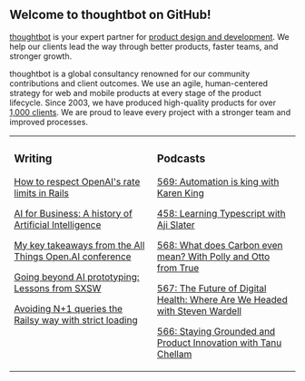 ## Welcome to thoughtbot on GitHub!

[thoughtbot][1] is your expert partner for [product design and development][2].
We help our clients lead the way through better products, faster teams, and stronger growth.

thoughtbot is a global consultancy renowned for our community contributions and
client outcomes. We use an agile, human-centered strategy for web and mobile
products at every stage of the product lifecycle. Since 2003, we have produced
high-quality products for over [1,000 clients][3]. We are proud to leave every
project with a stronger team and improved processes.

<table><tr><td valign="top" width="50%">

### Writing

<!-- blog starts -->
[How to respect OpenAI's rate limits in Rails](https://feed.thoughtbot.com/link/24077/17002600/openai-rate-limits)

[AI for Business: A history of Artificial Intelligence](https://feed.thoughtbot.com/link/24077/17001833/a-history-of-artificial-intelligence)

[My key takeaways from the All Things Open.AI conference](https://feed.thoughtbot.com/link/24077/17001834/my-key-takeaways-from-the-all-things-open-ai-conference)

[Going beyond AI prototyping: Lessons from SXSW](https://feed.thoughtbot.com/link/24077/17000999/going-beyond-ai-prototyping-lessons-from-sxsw)

[Avoiding N+1 queries the Railsy way with strict loading](https://feed.thoughtbot.com/link/24077/17000238/strict-loading-in-rails-8-a-railsy-way-to-avoid-n-1-queries)

<!-- blog ends -->
</td><td valign="top" width="50%">

### Podcasts

<!-- podcasts starts -->
[569: Automation is king with Karen King](https://podcast.thoughtbot.com/569)

[458: Learning Typescript with Aji Slater](https://bikeshed.thoughtbot.com/458)

[568: What does Carbon even mean? With Polly and Otto from True](https://podcast.thoughtbot.com/568)

[567: The Future of Digital Health: Where Are We Headed with Steven Wardell](https://podcast.thoughtbot.com/567)

[566: Staying Grounded and Product Innovation with Tanu Chellam ](https://podcast.thoughtbot.com/566)

<!-- podcasts ends -->
</td></tr></table>

[1]: https://thoughtbot.com
[2]: https://thoughtbot.com/services
[3]: https://thoughtbot.com/case-studies
